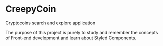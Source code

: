 # CreepyCoin
Cryptocoins search and explore application

The purpose of this project is purely to study and remember the concepts of Front-end development and learn about Styled Components.
